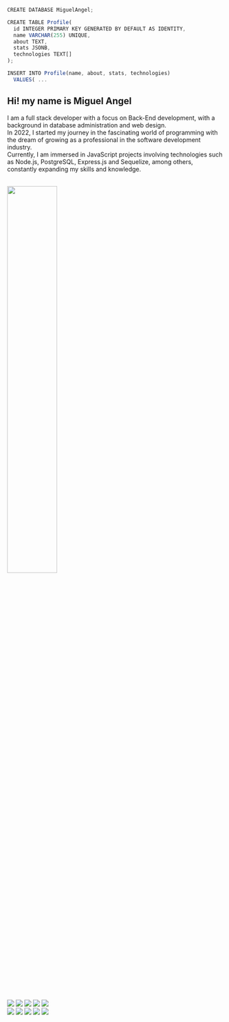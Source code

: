 ```js
CREATE DATABASE MiguelAngel;
```

```js
CREATE TABLE Profile(
  id INTEGER PRIMARY KEY GENERATED BY DEFAULT AS IDENTITY,
  name VARCHAR(255) UNIQUE,
  about TEXT,
  stats JSONB,
  technologies TEXT[]
);
```

```js
INSERT INTO Profile(name, about, stats, technologies)
  VALUES( ...
```

## Hi! my name is Miguel Angel

I am a full stack developer with a focus on Back-End development, with a background in database administration and web design. <br />
In 2022, I started my journey in the fascinating world of programming with the dream of growing as a professional in the software development industry. <br />
Currently, I am immersed in JavaScript projects involving technologies such as Node.js, PostgreSQL, Express.js and Sequelize, among others, constantly expanding my skills and knowledge.

<br />

<div align="left">
  <img width="48%" src="https://github-readme-stats.vercel.app/api?username=miguelangelcipriano&show=reviews,discussions_started,discussions_answered,prs_merged,prs_merged_percentage&show_icons=true&theme=transparent&title_color=2279BD&text_color=fff&icon_color=2279BD&border_color=3B4048" />
</div>

<br />

<div align="left">
  <img src="https://img.shields.io/badge/-Javascript-000?style=for-the-badge&logo=javascript&color=151515&logoColor=000&labelColor=2279BD">
  <img src="https://img.shields.io/badge/-Node.JS-000?style=for-the-badge&logo=node.js&color=151515&logoColor=000&labelColor=2279BD">
  <img src="https://img.shields.io/badge/-Express.JS-000?style=for-the-badge&logo=express&color=151515&logoColor=000&labelColor=2279BD">
  <img src="https://img.shields.io/badge/-Sequelize-000?style=for-the-badge&logo=sequelize&color=151515&logoColor=000&labelColor=2279BD">
  <img src="https://img.shields.io/badge/-PostgreSQL-000?style=for-the-badge&logo=postgresql&color=151515&logoColor=000&labelColor=2279BD">
</div>
<div align="left">
  <img src="https://img.shields.io/badge/-React-000?style=for-the-badge&logo=react&color=151515&logoColor=000&labelColor=2279BD">
  <img src="https://img.shields.io/badge/-Redux-000?style=for-the-badge&logo=redux&color=151515&logoColor=000&labelColor=2279BD">
  <img src="https://img.shields.io/badge/-HTML-000?style=for-the-badge&logo=html5&color=151515&logoColor=000&labelColor=2279BD">
  <img src="https://img.shields.io/badge/-CSS-000?style=for-the-badge&logo=css3&color=151515&logoColor=000&labelColor=2279BD">
  <img src="https://img.shields.io/badge/-GIT-000?style=for-the-badge&logo=git&color=151515&logoColor=000&labelColor=2279BD">
</div>
